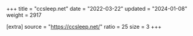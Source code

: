 +++
title = "ccsleep.net"
date = "2022-03-22"
updated = "2024-01-08"
weight = 2917

[extra]
source = "https://ccsleep.net/"
ratio = 25
size = 3
+++
